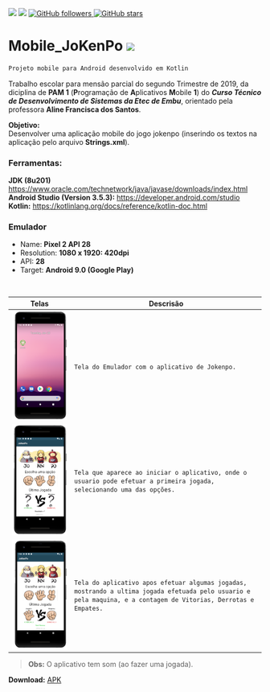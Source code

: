 ![](https://img.shields.io/badge/MOBILE-ANDROID-green)
![](https://img.shields.io/badge/LANGUAGE-KOTLIN-orange)
<a href="https://github.com/RenanSN">
  <img alt="GitHub followers" src="https://img.shields.io/github/followers/RenanSN?style=social">
 </a>
 <a href="https://github.com/RenanSN/Mobile_JoKenPo/">
  <img alt="GitHub stars" src="https://img.shields.io/github/stars/RenanSN/Mobile_JoKenPo?style=social">
 </a>

# Mobile_JoKenPo <img src="https://img.icons8.com/dusk/40/000000/android.png">
```markdown
Projeto mobile para Android desenvolvido em Kotlin
```

Trabalho escolar para mensão parcial do segundo Trimestre de 2019, da diciplina de **PAM 1** (**P**rogramação de **A**plicativos **M**obile **1**) do **_Curso Técnico de Desenvolvimento de Sistemas da Etec de Embu_**, orientado pela professora **Aline Francisca dos Santos**.

**Objetivo:**<br>
Desenvolver uma aplicação mobile do jogo jokenpo (inserindo os textos na aplicação pelo arquivo **Strings.xml**).

### Ferramentas:<br>
**JDK (8u201)** https://www.oracle.com/technetwork/java/javase/downloads/index.html <br>
**Android Studio (Version 3.5.3):** https://developer.android.com/studio<br>
**Kotlin:** https://kotlinlang.org/docs/reference/kotlin-doc.html

### Emulador
- Name: **Pixel 2 API 28**
- Resolution: **1080 x 1920: 420dpi**
- API: **28**
- Target: **Android 9.0 (Google Play)**

<br>

|Telas           |Descrisão                      |                         
|----------------|-------------------------------|
|![IMG](/markdown/capa1_jokenpo.PNG)|`Tela do Emulador com o aplicativo de Jokenpo.`            |
|![IMG](/markdown/capa2_jokenpo.PNG)          |`Tela que aparece ao iniciar o aplicativo, onde o usuario pode efetuar a primeira jogada, selecionando uma das opções.`            |
|![IMG](/markdown/capa3_jokenpo.PNG)          |`Tela do aplicativo apos efetuar algumas jogadas, mostrando a ultima jogada efetuada pelo usuario e pela maquina, e a contagem de Vitorias, Derrotas e Empates.`|

> **Obs:** O aplicativo tem som (ao fazer uma jogada).

**Download:** <a href="JoKenPo(com.example.project_jokenpo)-1.0(1)-base.apk">APK</a>
